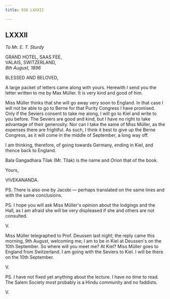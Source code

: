 ```yaml
---
title: 938 LXXXII

---
```

  

  


## LXXXII

*To Mr. E. T. Sturdy*

GRAND HOTEL, SAAS FEE,  
VALAIS, SWITZERLAND,  
*8th August, 1896*

BLESSED AND BELOVED,

A large packet of letters came along with yours. Herewith I send you the
letter written to me by Max Müller. It is very kind and good of him.

Miss Müller thinks that she will go away very soon to England. In that
case I will not be able to go to Berne for that Purity Congress I have
promised. Only if the Seviers consent to take me along, I will go to
Kiel and write to you before. The Seviers are good and kind, but I have
no right to take advantage of their generosity. Nor can I take the same
of Miss Müller, as the expenses there are frightful. As such, I think it
best to give up the Berne Congress, as it will come in the middle of
September, a long way off.

I am thinking, therefore, of going towards Germany, ending in Kiel, and
thence back to England.

Bala Gangadhara Tilak (Mr. Tilak) is the name and *Orion* that of the
book. 

Yours,

VIVEKANANDA.

  
PS. There is also one by Jacobi — perhaps translated on the same lines
and with the same conclusions.

PS. I hope you will ask Miss Müller's opinion about the lodgings and the
Hall, as I am afraid she will be very displeased if she and others are
not consulted. 

V.

  
Miss Müller telegraphed to Prof. Deussen last night; the reply came this
morning, 9th August, welcoming me; I am to be in Kiel at Deussen's on
the 10th September. So where will you meet me? At Kiel? Miss Müller goes
to England from Switzerland. I am going with the Seviers to Kiel. I will
be there on the 10th September.

V.

  
PS. I have not fixed yet anything about the lecture. I have no time to
read. The Salem Society most probably is a Hindu community and no
faddists. 

V.